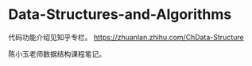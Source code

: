 # Data-Structures-and-Algorithms
代码功能介绍见知乎专栏。
https://zhuanlan.zhihu.com/ChData-Structure

陈小玉老师数据结构课程笔记。
